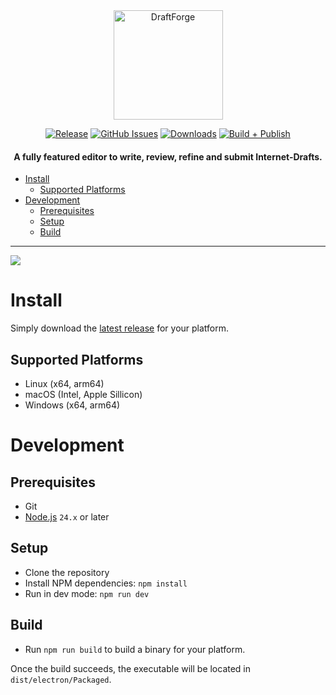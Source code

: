 <div align="center">

<picture>
  <source media="(prefers-color-scheme: dark)" srcset="docs/assets/logo-text-dark.png">
  <img alt="DraftForge" src="docs/assets/logo-text-light.png" height="175">
</picture>

[![Release](https://img.shields.io/github/release/ietf-tools/editor.svg?style=flat&maxAge=300)](https://github.com/ietf-tools/editor/releases)
[![GitHub Issues](https://img.shields.io/github/issues/ietf-tools/editor?style=flat&logo=github)](https://github.com/ietf-tools/editor/issues)
[![Downloads](https://img.shields.io/github/downloads/ietf-tools/editor/total.svg?style=flat&logo=github)](https://github.com/ietf-tools/editor/releases)
[![Build + Publish](https://github.com/ietf-tools/editor/actions/workflows/build.yml/badge.svg)](https://github.com/ietf-tools/editor/actions/workflows/build.yml)

#### A fully featured editor to write, review, refine and submit Internet-Drafts.

</div>

- [Install](#install)
  - [Supported Platforms](#supported-platforms)
- [Development](#development)
  - [Prerequisites](#prerequisites)
  - [Setup](#setup)
  - [Build](#build)

---

![](docs/assets/draftforge-screenshot.png)

# Install

Simply download the [latest release](https://github.com/ietf-tools/editor/releases/latest) for your platform.

## Supported Platforms

- Linux (x64, arm64)
- macOS (Intel, Apple Sillicon)
- Windows (x64, arm64)

# Development

## Prerequisites

- Git
- [Node.js](https://nodejs.org/en/download/) `24.x` or later

## Setup

- Clone the repository
- Install NPM dependencies: `npm install`
- Run in dev mode: `npm run dev`

## Build

- Run `npm run build` to build a binary for your platform.

Once the build succeeds, the executable will be located in `dist/electron/Packaged`.
